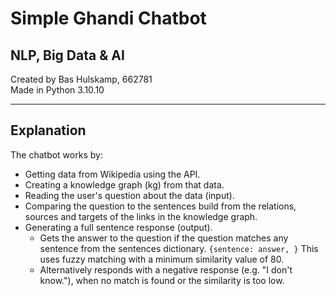 # Simple Ghandi Chatbot
## NLP, Big Data & AI
Created by Bas Hulskamp, 662781   
Made in Python 3.10.10

<hr>

## Explanation
The chatbot works by:
- Getting data from Wikipedia using the API.
- Creating a knowledge graph (kg) from that data.
- Reading the user's question about the data (input).
- Comparing the question to the sentences build from the relations, sources and targets of the links in the knowledge graph.
- Generating a full sentence response (output).
  - Gets the answer to the question if the question matches any sentence from the sentences dictionary. `{sentence: answer, }` This uses fuzzy matching with a minimum similarity value of 80. 
  - Alternatively responds with a negative response (e.g. "I don't know."), when no match is found or the similarity is too low.
